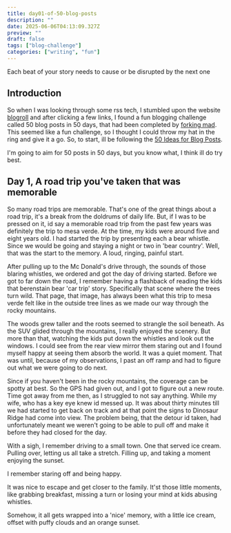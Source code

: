 ```yaml
---
title: day01-of-50-blog-posts
description: ""
date: 2025-06-06T04:13:09.327Z
preview: ""
draft: false
tags: ["blog-challenge"]
categories: ["writing", "fun"]
---
```

Each beat of your story needs to cause or be disrupted by the next one

## Introduction

So when I was looking through some rss tech, I stumbled upon the website [blogroll](https://blogroll.org/) and after clicking a few links, I found a fun blogging challenge called 50 blog posts in 50 days, that had been completed by [forking mad](https://forkingmad.uk/post/fifty-in-50). This seemed like a fun challenge, so I thought I could throw my hat in the ring and give it a go. So, to start, ill be following the [50 Ideas for Blog Posts](https://louplummer.lol/50-ideas-for-blog-posts/).

I'm going to aim for 50 posts in 50 days, but you know what, I think ill do try best.

## Day 1, A road trip you've taken that was memorable

So many road trips are memorable. That's one of the great things about a road trip, it's a break from the doldrums of daily life. But, if I was to be pressed on it, id say a memorable road trip from the past few years was definitely the trip to mesa verde. At the time, my kids were around five and eight years old. I had started the trip by presenting each a bear whistle. Since we would be going and staying a night or two in 'bear country'. Well, that was the start to the memory. A loud, ringing, painful start.


After pulling up to the Mc Donald's drive through, the sounds of those blaring whistles, we ordered and got the day of driving started. Before we got to far down the road, I remember having a flashback of reading the kids that berenstain bear 'car trip' story. Specifically that scene where the trees turn wild. That page, that image, has always been what this trip to mesa verde felt like in the outside tree lines as we made our way through the rocky mountains. 

The woods grew taller and the roots seemed to strangle the soil beneath. As the SUV glided through the mountains, I really enjoyed the scenery. But more than that, watching the kids put down the whistles and look out the windows. I could see from the rear view mirror them staring out and I found myself happy at seeing them absorb the world. It was a quiet moment. That was until, because of my observations, I past an off ramp and had to figure out what we were going to do next. 

Since if you haven't been in the rocky mountains, the coverage can be spotty at best. So the GPS had given out, and I got to figure out a new route. Time got away from me then, as I struggled to not say anything. While my wife, who has a key eye knew id messed up. It was about thirty minutes till we had started to get back on track and at that point the signs to Dinosaur Ridge had come into view. The problem being, that the detour id taken, had unfortunately meant we weren't going to be able to pull off and make it before they had closed for the day.

With a sigh, I remember driving to a small town. One that served ice cream. Pulling over, letting us all take a stretch. Filling up, and taking a moment enjoying the sunset. 

I remember staring off and being happy. 

It was nice to escape and get closer to the family. It'st those little moments, like grabbing breakfast, missing a turn or losing your mind at kids abusing whistles. 

Somehow, it all gets wrapped into a 'nice' memory, with a little ice cream, offset with puffy clouds and an orange sunset. 
